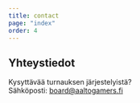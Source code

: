 ```yaml
---
title: contact
page: "index"
order: 4
---
```


## Yhteystiedot

Kysyttävää turnauksen järjestelyistä?  
Sähköposti: [board@aaltogamers.fi](mailto:board@aaltogamers.fi)
